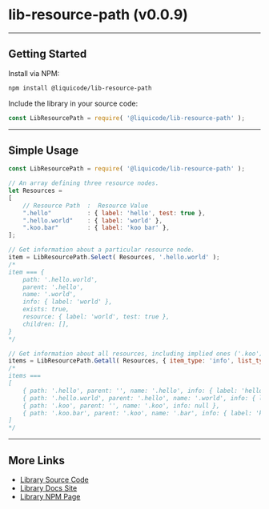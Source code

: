
# lib-resource-path (v0.0.9)


---------------------------------------------------------------------


## Getting Started

Install via NPM:
```bash
npm install @liquicode/lib-resource-path
```

Include the library in your source code:
```javascript
const LibResourcePath = require( '@liquicode/lib-resource-path' );
```


---------------------------------------------------------------------


## Simple Usage

```js
const LibResourcePath = require( '@liquicode/lib-resource-path' );

// An array defining three resource nodes.
let Resources =
[
	// Resource Path  :  Resource Value
	".hello"          : { label: 'hello', test: true },
	".hello.world"    : { label: 'world' },
	".koo.bar"        : { label: 'koo bar' },
];

// Get information about a particular resource node.
item = LibResourcePath.Select( Resources, '.hello.world' );
/*
item === {
	path: '.hello.world',
	parent: '.hello',
	name: '.world',
	info: { label: 'world' },
	exists: true,
	resource: { label: 'world', test: true },
	children: [],
}
*/

// Get information about all resources, including implied ones ('.koo') that are not defined.
items = LibResourcePath.Getall( Resources, { item_type: 'info', list_type: 'full', return_type: 'array'} );
/*
items ===
[
	{ path: '.hello', parent: '', name: '.hello', info: { label: 'hello', test: true } },
	{ path: '.hello.world', parent: '.hello', name: '.world', info: { label: 'world' } },
	{ path: '.koo', parent: '', name: '.koo', info: null },
	{ path: '.koo.bar', parent: '.koo', name: '.bar', info: { label: 'koo bar' } },
]
*/

```

---------------------------------------------------------------------


## More Links

- [Library Source Code](https://github.com/liquicode/lib-resource-path)
- [Library Docs Site](http://lib-resource-path.liquicode.com)
- [Library NPM Page](https://www.npmjs.com/package/@liquicode/lib-resource-path)

